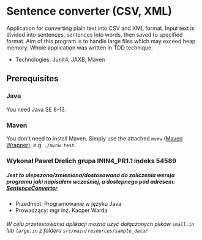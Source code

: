 # Sentence converter (CSV, XML)

Application for converting plain text into CSV and XML format. Input text is divided into sentences, sentences into
words, then saved to specified format. Aim of this program is to handle large files which may exceed heap memory. Whole
application was written in TDD technique.

* Technologies: Junit4, JAXB, Maven

## Prerequisites

### Java

You need Java SE 8-13.

### Maven

You don't need to install Maven. Simply use the attached `mvnw` ([Maven Wrapper]), e.g. `./mvnw test`.

[Maven Wrapper]: https://github.com/takari/maven-wrapper

### Wykonał Paweł Drelich grupa ININ4_PR1.1 indeks 54589

##### Jest to ulepszona/zmieniona/dostosowana do zaliczenia wersja programu jaki napisałem wcześniej, a dostepnego pod adresem: [SentenceConverter]

[SentenceConverter]: https://github.com/Cutter72/SentenceConverter

* Przedmiot: Programowanie w języku Java
* Prowadzący: mgr inż. Kacper Warda

###### W celu przetestowania aplikacji można użyć dołączonych plików `small.in` lub `large.in` z folderu `src/main/resources/sample_data/`
